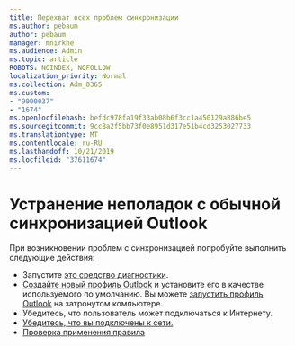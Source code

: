 ```yaml
---
title: Перехват всех проблем синхронизации
ms.author: pebaum
author: pebaum
manager: mnirkhe
ms.audience: Admin
ms.topic: article
ROBOTS: NOINDEX, NOFOLLOW
localization_priority: Normal
ms.collection: Adm_O365
ms.custom:
- "9000037"
- "1674"
ms.openlocfilehash: befdc978fa19f33ab08b6f3cc1a450129a886be5
ms.sourcegitcommit: 9cc8a2f5bb73f0e8951d317e51b4cd3253027733
ms.translationtype: MT
ms.contentlocale: ru-RU
ms.lasthandoff: 10/21/2019
ms.locfileid: "37611674"
---
```

# <a name="basic-outlook-sync-troubleshooting"></a>Устранение неполадок с обычной синхронизацией Outlook

При возникновении проблем с синхронизацией попробуйте выполнить следующие действия:

- Запустите [это средство диагностики](https://aka.ms/sara-outlooksendreceive).
- [Создайте новый профиль Outlook](https://support.office.com/article/f544c1ba-3352-4b3b-be0b-8d42a540459d) и установите его в качестве используемого по умолчанию. Вы можете [запустить профиль Outlook](https://aka.ms/SaRA-OutlookSetupProfile) на затронутом компьютере.
- Убедитесь, что пользователь может подключаться к Интернету. 
- [Убедитесь, что вы подключены к сети.](https://support.office.com/article/2460e4a8-16c7-47fc-b204-b1549275aac9)
- [Проверка применения правила](https://support.office.com/article/C24F5DEA-9465-4DF4-AD17-A50704D66C59)